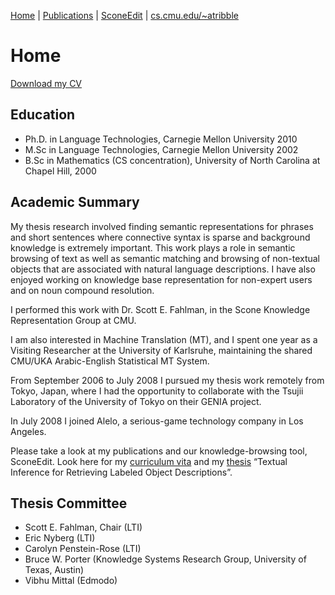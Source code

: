 [Home](http://asagae.github.io) | [Publications](https://asagae.github.io/publications)  | [SconeEdit](https://asagae.github.io/sedit) | [cs.cmu.edu/~atribble](http://cs.cmu.edu/~atribble)

# Home
[Download my CV](https://asagae.github.io/sagaeCV2017.pdf)

## Education
- Ph.D. in Language Technologies, Carnegie Mellon University 2010
- M.Sc in Language Technologies, Carnegie Mellon University 2002
- B.Sc in Mathematics (CS concentration), University of North Carolina at Chapel Hill, 2000

## Academic Summary
My thesis research involved finding semantic representations for phrases and short sentences where connective syntax is sparse and background knowledge is extremely important. This work plays a role in semantic browsing of text as well as semantic matching and browsing of non-textual objects that are associated with natural language descriptions. I have also enjoyed working on knowledge base representation for non-expert users and on noun compound resolution.

I performed this work with Dr. Scott E. Fahlman, in the Scone Knowledge Representation Group at CMU.

I am also interested in Machine Translation (MT), and I spent one year as a Visiting Researcher at the University of Karlsruhe, maintaining the shared CMU/UKA Arabic-English Statistical MT System.

From September 2006 to July 2008 I pursued my thesis work remotely from Tokyo, Japan, where I had the opportunity to collaborate with the Tsujii Laboratory of the University of Tokyo on their GENIA project.

In July 2008 I joined Alelo, a serious-game technology company in Los Angeles.

Please take a look at my publications and our knowledge-browsing tool, SconeEdit. Look here for my [curriculum vita](https://asagae.github.io/sagaeCV2017.pdf) and my [thesis](https://asagae.github.io/sagaeTHES.pdf) “Textual Inference for Retrieving Labeled Object Descriptions”.

## Thesis Committee
- Scott E. Fahlman, Chair (LTI)
- Eric Nyberg (LTI)
- Carolyn Penstein-Rose (LTI)
- Bruce W. Porter (Knowledge Systems Research Group, University of Texas, Austin)
- Vibhu Mittal (Edmodo)
